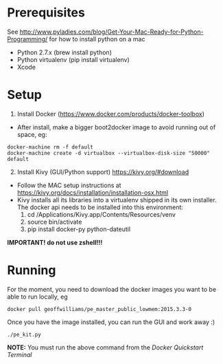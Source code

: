 # Prerequisites
See http://www.pyladies.com/blog/Get-Your-Mac-Ready-for-Python-Programming/ for
how to install python on a mac 
* Python 2.7.x (brew install python)
* Python virtualenv (pip install virtualenv)
* Xcode 

# Setup
1.  Install Docker (https://www.docker.com/products/docker-toolbox)
  * After install, make a bigger boot2docker image to avoid running out of space, eg:  
  ```shell
  docker-machine rm -f default
  docker-machine create -d virtualbox --virtualbox-disk-size "50000" default
  ```
2.  Install Kivy (GUI/Python support) https://kivy.org/#download
  * Follow the MAC setup instructions at https://kivy.org/docs/installation/installation-osx.html
  * Kivy installs all its libraries into a virtualenv shipped in its own 
    installer.  The docker api needs to be installed into this environment:
    1.  cd /Applications/Kivy.app/Contents/Resources/venv 
    2.  source bin/activate
    3.  pip install docker-py python-dateutil

**IMPORTANT! do not use zshell!!!**

# Running
For the moment, you need to download the docker images you want to be able to
run locally, eg

```
docker pull geoffwilliams/pe_master_public_lowmem:2015.3.3-0
```

Once you have the image installed, you can run the GUI and work away :)
```
./pe_kit.py
```
**NOTE:** You must run the above command from the _Docker Quickstart Terminal_


